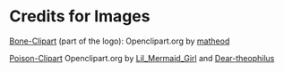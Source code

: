 # Credits for Images

[Bone-Clipart] (part of the logo): Openclipart.org by [matheod](https://openclipart.org/user-detail/matheod)

[Poison-Clipart] Openclipart.org by [Lil_Mermaid_Girl](https://openclipart.org/user-detail/Lil_Mermaid_Girl) and [Dear-theophilus](https://openclipart.org/user-detail/dear_theophilus)

[Bone-Clipart]: https://openclipart.org/image/800px/svg_to_png/188266/bone.png "Bone Clipart from OpenClipart.org"

[Poison-Clipart]: https://openclipart.org/detail/158953/skull-and-crossbones-large-pink "Poison Clipart from OpenCliplart.org"